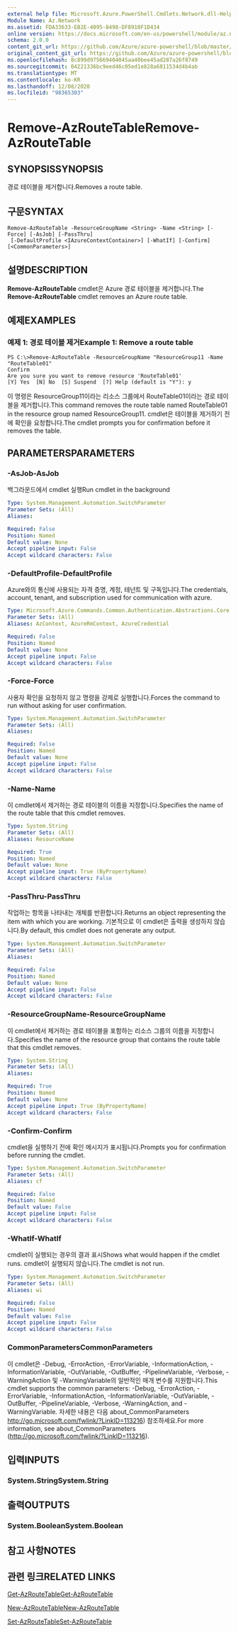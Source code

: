 ```yaml
---
external help file: Microsoft.Azure.PowerShell.Cmdlets.Network.dll-Help.xml
Module Name: Az.Network
ms.assetid: FDA33633-EB2E-4095-8498-DF8910F1D434
online version: https://docs.microsoft.com/en-us/powershell/module/az.network/remove-azroutetable
schema: 2.0.0
content_git_url: https://github.com/Azure/azure-powershell/blob/master/src/Network/Network/help/Remove-AzRouteTable.md
original_content_git_url: https://github.com/Azure/azure-powershell/blob/master/src/Network/Network/help/Remove-AzRouteTable.md
ms.openlocfilehash: 8c899d975669404045aa40bee45ad287a26f8749
ms.sourcegitcommit: 04221336bc9eed46c05ed1e828a6811534d4b4ab
ms.translationtype: MT
ms.contentlocale: ko-KR
ms.lasthandoff: 12/08/2020
ms.locfileid: "98365303"
---
```

# <span data-ttu-id="e292a-101">Remove-AzRouteTable</span><span class="sxs-lookup"><span data-stu-id="e292a-101">Remove-AzRouteTable</span></span>

## <span data-ttu-id="e292a-102">SYNOPSIS</span><span class="sxs-lookup"><span data-stu-id="e292a-102">SYNOPSIS</span></span>
<span data-ttu-id="e292a-103">경로 테이블을 제거합니다.</span><span class="sxs-lookup"><span data-stu-id="e292a-103">Removes a route table.</span></span>

## <span data-ttu-id="e292a-104">구문</span><span class="sxs-lookup"><span data-stu-id="e292a-104">SYNTAX</span></span>

```
Remove-AzRouteTable -ResourceGroupName <String> -Name <String> [-Force] [-AsJob] [-PassThru]
 [-DefaultProfile <IAzureContextContainer>] [-WhatIf] [-Confirm] [<CommonParameters>]
```

## <span data-ttu-id="e292a-105">설명</span><span class="sxs-lookup"><span data-stu-id="e292a-105">DESCRIPTION</span></span>
<span data-ttu-id="e292a-106">**Remove-AzRouteTable** cmdlet은 Azure 경로 테이블을 제거합니다.</span><span class="sxs-lookup"><span data-stu-id="e292a-106">The **Remove-AzRouteTable** cmdlet removes an Azure route table.</span></span>

## <span data-ttu-id="e292a-107">예제</span><span class="sxs-lookup"><span data-stu-id="e292a-107">EXAMPLES</span></span>

### <span data-ttu-id="e292a-108">예제 1: 경로 테이블 제거</span><span class="sxs-lookup"><span data-stu-id="e292a-108">Example 1: Remove a route table</span></span>
```
PS C:\>Remove-AzRouteTable -ResourceGroupName "ResourceGroup11 -Name "RouteTable01"
Confirm
Are you sure you want to remove resource 'RouteTable01'
[Y] Yes  [N] No  [S] Suspend  [?] Help (default is "Y"): y
```

<span data-ttu-id="e292a-109">이 명령은 ResourceGroup11이라는 리소스 그룹에서 RouteTable01이라는 경로 테이블을 제거합니다.</span><span class="sxs-lookup"><span data-stu-id="e292a-109">This command removes the route table named RouteTable01 in the resource group named ResourceGroup11.</span></span>
<span data-ttu-id="e292a-110">cmdlet은 테이블을 제거하기 전에 확인을 요청합니다.</span><span class="sxs-lookup"><span data-stu-id="e292a-110">The cmdlet prompts you for confirmation before it removes the table.</span></span>

## <span data-ttu-id="e292a-111">PARAMETERS</span><span class="sxs-lookup"><span data-stu-id="e292a-111">PARAMETERS</span></span>

### <span data-ttu-id="e292a-112">-AsJob</span><span class="sxs-lookup"><span data-stu-id="e292a-112">-AsJob</span></span>
<span data-ttu-id="e292a-113">백그라운드에서 cmdlet 실행</span><span class="sxs-lookup"><span data-stu-id="e292a-113">Run cmdlet in the background</span></span>

```yaml
Type: System.Management.Automation.SwitchParameter
Parameter Sets: (All)
Aliases:

Required: False
Position: Named
Default value: None
Accept pipeline input: False
Accept wildcard characters: False
```

### <span data-ttu-id="e292a-114">-DefaultProfile</span><span class="sxs-lookup"><span data-stu-id="e292a-114">-DefaultProfile</span></span>
<span data-ttu-id="e292a-115">Azure와의 통신에 사용되는 자격 증명, 계정, 테넌트 및 구독입니다.</span><span class="sxs-lookup"><span data-stu-id="e292a-115">The credentials, account, tenant, and subscription used for communication with azure.</span></span>

```yaml
Type: Microsoft.Azure.Commands.Common.Authentication.Abstractions.Core.IAzureContextContainer
Parameter Sets: (All)
Aliases: AzContext, AzureRmContext, AzureCredential

Required: False
Position: Named
Default value: None
Accept pipeline input: False
Accept wildcard characters: False
```

### <span data-ttu-id="e292a-116">-Force</span><span class="sxs-lookup"><span data-stu-id="e292a-116">-Force</span></span>
<span data-ttu-id="e292a-117">사용자 확인을 요청하지 않고 명령을 강제로 실행합니다.</span><span class="sxs-lookup"><span data-stu-id="e292a-117">Forces the command to run without asking for user confirmation.</span></span>

```yaml
Type: System.Management.Automation.SwitchParameter
Parameter Sets: (All)
Aliases:

Required: False
Position: Named
Default value: None
Accept pipeline input: False
Accept wildcard characters: False
```

### <span data-ttu-id="e292a-118">-Name</span><span class="sxs-lookup"><span data-stu-id="e292a-118">-Name</span></span>
<span data-ttu-id="e292a-119">이 cmdlet에서 제거하는 경로 테이블의 이름을 지정합니다.</span><span class="sxs-lookup"><span data-stu-id="e292a-119">Specifies the name of the route table that this cmdlet removes.</span></span>

```yaml
Type: System.String
Parameter Sets: (All)
Aliases: ResourceName

Required: True
Position: Named
Default value: None
Accept pipeline input: True (ByPropertyName)
Accept wildcard characters: False
```

### <span data-ttu-id="e292a-120">-PassThru</span><span class="sxs-lookup"><span data-stu-id="e292a-120">-PassThru</span></span>
<span data-ttu-id="e292a-121">작업하는 항목을 나타내는 개체를 반환합니다.</span><span class="sxs-lookup"><span data-stu-id="e292a-121">Returns an object representing the item with which you are working.</span></span>
<span data-ttu-id="e292a-122">기본적으로 이 cmdlet은 출력을 생성하지 않습니다.</span><span class="sxs-lookup"><span data-stu-id="e292a-122">By default, this cmdlet does not generate any output.</span></span>

```yaml
Type: System.Management.Automation.SwitchParameter
Parameter Sets: (All)
Aliases:

Required: False
Position: Named
Default value: None
Accept pipeline input: False
Accept wildcard characters: False
```

### <span data-ttu-id="e292a-123">-ResourceGroupName</span><span class="sxs-lookup"><span data-stu-id="e292a-123">-ResourceGroupName</span></span>
<span data-ttu-id="e292a-124">이 cmdlet에서 제거하는 경로 테이블을 포함하는 리소스 그룹의 이름을 지정합니다.</span><span class="sxs-lookup"><span data-stu-id="e292a-124">Specifies the name of the resource group that contains the route table that this cmdlet removes.</span></span>

```yaml
Type: System.String
Parameter Sets: (All)
Aliases:

Required: True
Position: Named
Default value: None
Accept pipeline input: True (ByPropertyName)
Accept wildcard characters: False
```

### <span data-ttu-id="e292a-125">-Confirm</span><span class="sxs-lookup"><span data-stu-id="e292a-125">-Confirm</span></span>
<span data-ttu-id="e292a-126">cmdlet을 실행하기 전에 확인 메시지가 표시됩니다.</span><span class="sxs-lookup"><span data-stu-id="e292a-126">Prompts you for confirmation before running the cmdlet.</span></span>

```yaml
Type: System.Management.Automation.SwitchParameter
Parameter Sets: (All)
Aliases: cf

Required: False
Position: Named
Default value: False
Accept pipeline input: False
Accept wildcard characters: False
```

### <span data-ttu-id="e292a-127">-WhatIf</span><span class="sxs-lookup"><span data-stu-id="e292a-127">-WhatIf</span></span>
<span data-ttu-id="e292a-128">cmdlet이 실행되는 경우의 결과 표시</span><span class="sxs-lookup"><span data-stu-id="e292a-128">Shows what would happen if the cmdlet runs.</span></span>
<span data-ttu-id="e292a-129">cmdlet이 실행되지 않습니다.</span><span class="sxs-lookup"><span data-stu-id="e292a-129">The cmdlet is not run.</span></span>

```yaml
Type: System.Management.Automation.SwitchParameter
Parameter Sets: (All)
Aliases: wi

Required: False
Position: Named
Default value: False
Accept pipeline input: False
Accept wildcard characters: False
```

### <span data-ttu-id="e292a-130">CommonParameters</span><span class="sxs-lookup"><span data-stu-id="e292a-130">CommonParameters</span></span>
<span data-ttu-id="e292a-131">이 cmdlet은 -Debug, -ErrorAction, -ErrorVariable, -InformationAction, -InformationVariable, -OutVariable, -OutBuffer, -PipelineVariable, -Verbose, -WarningAction 및 -WarningVariable의 일반적인 매개 변수를 지원합니다.</span><span class="sxs-lookup"><span data-stu-id="e292a-131">This cmdlet supports the common parameters: -Debug, -ErrorAction, -ErrorVariable, -InformationAction, -InformationVariable, -OutVariable, -OutBuffer, -PipelineVariable, -Verbose, -WarningAction, and -WarningVariable.</span></span> <span data-ttu-id="e292a-132">자세한 내용은 다음 about_CommonParameters http://go.microsoft.com/fwlink/?LinkID=113216) 참조하세요.</span><span class="sxs-lookup"><span data-stu-id="e292a-132">For more information, see about_CommonParameters (http://go.microsoft.com/fwlink/?LinkID=113216).</span></span>

## <span data-ttu-id="e292a-133">입력</span><span class="sxs-lookup"><span data-stu-id="e292a-133">INPUTS</span></span>

### <span data-ttu-id="e292a-134">System.String</span><span class="sxs-lookup"><span data-stu-id="e292a-134">System.String</span></span>

## <span data-ttu-id="e292a-135">출력</span><span class="sxs-lookup"><span data-stu-id="e292a-135">OUTPUTS</span></span>

### <span data-ttu-id="e292a-136">System.Boolean</span><span class="sxs-lookup"><span data-stu-id="e292a-136">System.Boolean</span></span>

## <span data-ttu-id="e292a-137">참고 사항</span><span class="sxs-lookup"><span data-stu-id="e292a-137">NOTES</span></span>

## <span data-ttu-id="e292a-138">관련 링크</span><span class="sxs-lookup"><span data-stu-id="e292a-138">RELATED LINKS</span></span>

[<span data-ttu-id="e292a-139">Get-AzRouteTable</span><span class="sxs-lookup"><span data-stu-id="e292a-139">Get-AzRouteTable</span></span>](./Get-AzRouteTable.md)

[<span data-ttu-id="e292a-140">New-AzRouteTable</span><span class="sxs-lookup"><span data-stu-id="e292a-140">New-AzRouteTable</span></span>](./New-AzRouteTable.md)

[<span data-ttu-id="e292a-141">Set-AzRouteTable</span><span class="sxs-lookup"><span data-stu-id="e292a-141">Set-AzRouteTable</span></span>](./Set-AzRouteTable.md)


